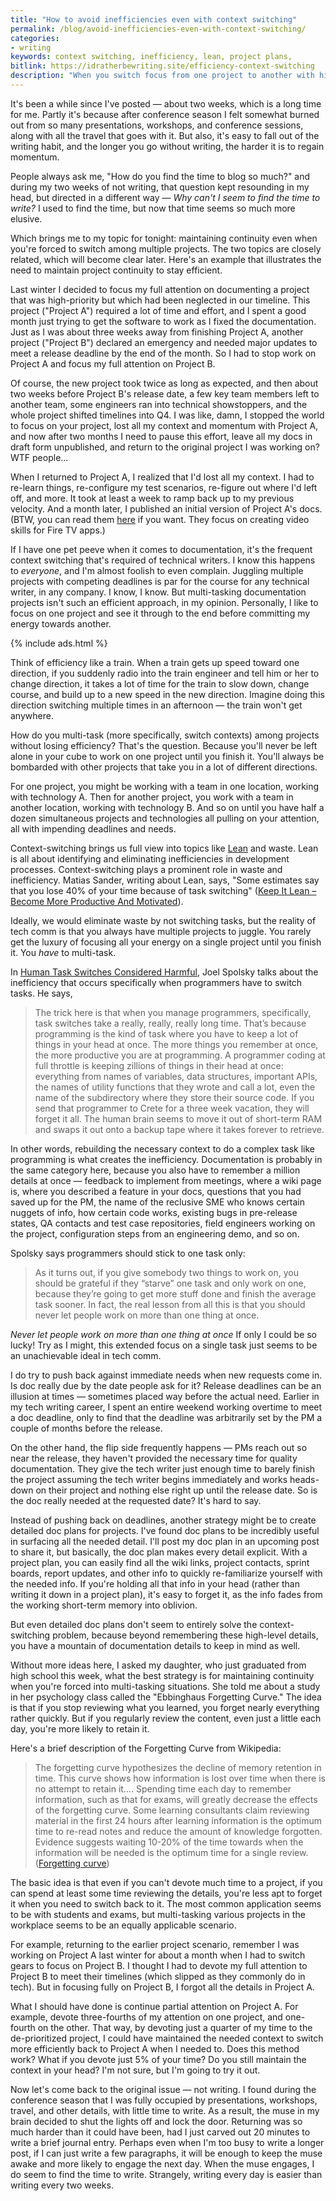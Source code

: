 ```yaml
---
title: "How to avoid inefficiencies even with context switching"
permalink: /blog/avoid-inefficiencies-even-with-context-switching/
categories:
- writing
keywords: context switching, inefficiency, lean, project plans,
bitlink: https://idratherbewriting.site/efficiency-context-switching
description: "When you switch focus from one project to another with higher priority, this context switching can lead to a lot of inefficiencies. However, if you take time to review or work on the de-prioritized projects even just a little each day, then according to the Forgetting Curve, you'll be more likely to retain the needed context. When you do fully switch back to the project, you won't have to start over."
---
```


It's been a while since I've posted &mdash; about two weeks, which is a long time for me. Partly it's because after conference season I felt somewhat burned out from so many presentations, workshops, and conference sessions, along with all the travel that goes with it. But also, it's easy to fall out of the writing habit, and the longer you go without writing, the harder it is to regain momentum.

People always ask me, "How do you find the time to blog so much?" and during my two weeks of not writing, that question kept resounding in my head, but directed in a different way &mdash; *Why can't I seem to find the time to write?* I used to find the time, but now that time seems so much more elusive.

Which brings me to my topic for tonight: maintaining continuity even when you're forced to switch among multiple projects. The two topics are closely related, which will become clear later. Here's an example that illustrates the need to maintain project continuity to stay efficient.

Last winter I decided to focus my full attention on documenting a project that was high-priority but which had been neglected in our timeline. This project ("Project A") required a lot of time and effort, and I spent a good month just trying to get the software to work as I fixed the documentation. Just as I was about three weeks away from finishing Project A, another project ("Project B") declared an emergency and needed major updates to meet a release deadline by the end of the month. So I had to stop work on Project A and focus my full attention on Project B.

Of course, the new project took twice as long as expected, and then about two weeks before Project B's release date, a few key team members left to another team, some engineers ran into technical showstoppers, and the whole project shifted timelines into Q4. I was like, damn, I stopped the world to focus on your project, lost all my context and momentum with Project A, and now after two months I need to pause this effort, leave all my docs in draft form unpublished, and return to the original project I was working on? WTF people...

When I returned to Project A, I realized that I'd lost all my context. I had to re-learn things, re-configure my test scenarios, re-figure out where I'd left off, and more. It took at least a week to ramp back up to my previous velocity. And a month later, I published an initial version of Project A's docs. (BTW, you can read them [here](https://developer.amazon.com/docs/video-skills-fire-tv-apps/introduction.html) if you want. They focus on creating video skills for Fire TV apps.)

If I have one pet peeve when it comes to documentation, it's the frequent context switching that's required of technical writers. I know this happens to *everyone*, and I'm almost foolish to even complain. Juggling multiple projects with competing deadlines is par for the course for any technical writer, in any company. I know, I know. But multi-tasking documentation projects isn't such an efficient approach, in my opinion. Personally, I like to focus on one project and see it through to the end before committing my energy towards another.

{% include ads.html %}

Think of efficiency like a train. When a train gets up speed toward one direction, if you suddenly radio into the train engineer and tell him or her to change direction, it takes a lot of time for the train to slow down, change course, and build up to a new speed in the new direction. Imagine doing this direction switching multiple times in an afternoon &mdash; the train won't get anywhere.

How do you multi-task (more specifically, switch contexts) among projects without losing efficiency? That's the question. Because you'll never be left alone in your cube to work on one project until you finish it. You'll always be bombarded with other projects that take you in a lot of different directions.

For one project, you might be working with a team in one location, working with technology A. Then for another project, you work with a team in another location, working with technology B. And so on until you have half a dozen simultaneous projects and technologies all pulling on your attention, all with impending deadlines and needs.

Context-switching brings us full view into topics like [Lean](https://en.wikipedia.org/wiki/Lean_software_development) and waste. Lean is all about identifying and eliminating inefficiencies in development processes. Context-switching plays a prominent role in waste and inefficiency. Matias Sander, writing about Lean, says, "Some estimates say that you lose 40% of your time because of task switching" ([Keep It Lean – Become More Productive And Motivated](http://techwritingengineer.com/keep-it-lean-become-more-productive-and-motivated/)).

Ideally, we would eliminate waste by not switching tasks, but the reality of tech comm is that you always have multiple projects to juggle. You rarely get the luxury of focusing all your energy on a single project until you finish it. You *have* to multi-task.

In [Human Task Switches Considered Harmful](http://www.joelonsoftware.com/articles/fog0000000022.html), Joel Spolsky talks about the inefficiency that occurs specifically when programmers have to switch tasks. He says,

> The trick here is that when you manage programmers, specifically, task switches take a really, really, really long time. That’s because programming is the kind of task where you have to keep a lot of things in your head at once. The more things you remember at once, the more productive you are at programming. A programmer coding at full throttle is keeping zillions of things in their head at once: everything from names of variables, data structures, important APIs, the names of utility functions that they wrote and call a lot, even the name of the subdirectory where they store their source code. If you send that programmer to Crete for a three week vacation, they will forget it all. The human brain seems to move it out of short-term RAM and swaps it out onto a backup tape where it takes forever to retrieve.

In other words, rebuilding the necessary context to do a complex task like programming is what creates the inefficiency. Documentation is probably in the same category here, because you also have to remember a million details at once &mdash; feedback to implement from meetings, where a wiki page is, where you described a feature in your docs, questions that you had saved up for the PM, the name of the reclusive SME who knows certain nuggets of info, how certain code works, existing bugs in pre-release states, QA contacts and test case repositories, field engineers working on the project, configuration steps from an engineering demo, and so on.

Spolsky says programmers should stick to one task only:

> As it turns out, if you give somebody two things to work on, you should be grateful if they “starve” one task and only work on one, because they’re going to get more stuff done and finish the average task sooner. In fact, the real lesson from all this is that you should never let people work on more than one thing at once.

*Never let people work on more than one thing at once* If only I could be so lucky! Try as I might, this extended focus on a single task just seems to be an unachievable ideal in tech comm.

I do try to push back against immediate needs when new requests come in. Is doc really due by the date people ask for it? Release deadlines can be an illusion at times &mdash; sometimes placed way before the actual need. Earlier in my tech writing career, I spent an entire weekend working overtime to meet a doc deadline, only to find that the deadline was arbitrarily set by the PM a couple of months before the release.

On the other hand, the flip side frequently happens &mdash; PMs reach out so near the release, they haven't provided the necessary time for quality documentation. They give the tech writer just enough time to barely finish the project assuming the tech writer begins immediately and works heads-down on their project and nothing else right up until the release date. So is the doc really needed at the requested date? It's hard to say.

Instead of pushing back on deadlines, another strategy might be to create detailed doc plans for projects. I've found doc plans to be incredibly useful in surfacing all the needed detail. I'll post my doc plan in an upcoming post to share it, but basically, the doc plan makes every detail explicit. With a project plan, you can easily find all the wiki links, project contacts, sprint boards, report updates, and other info to quickly re-familiarize yourself with the needed info. If you're holding all that info in your head (rather than writing it down in a project plan), it's easy to forget it, as the info fades from the working short-term memory into oblivion.

But even detailed doc plans don't seem to entirely solve the context-switching problem, because beyond remembering these high-level details, you have a mountain of documentation details to keep in mind as well.

Without more ideas here, I asked my daughter, who just graduated from high school this week, what the best strategy is for maintaining continuity when you're forced into multi-tasking situations. She told me about a study in her psychology class called the "Ebbinghaus Forgetting Curve." The idea is that if you stop reviewing what you learned, you forget nearly everything rather quickly. But if you regularly review the content, even just a little each day, you're more likely to retain it.

Here's a brief description of the Forgetting Curve from Wikipedia:

> The forgetting curve hypothesizes the decline of memory retention in time. This curve shows how information is lost over time when there is no attempt to retain it.... Spending time each day to remember information, such as that for exams, will greatly decrease the effects of the forgetting curve. Some learning consultants claim reviewing material in the first 24 hours after learning information is the optimum time to re-read notes and reduce the amount of knowledge forgotten. Evidence suggests waiting 10-20% of the time towards when the information will be needed is the optimum time for a single review. ([Forgetting curve](https://en.wikipedia.org/wiki/Forgetting_curve))

The basic idea is that even if you can't devote much time to a project, if you can spend at least some time reviewing the details, you're less apt to forget it when you need to switch back to it. The most common application seems to be with students and exams, but multi-tasking various projects in the workplace seems to be an equally applicable scenario.

For example, returning to the earlier project scenario, remember I was working on Project A last winter for about a month when I had to switch gears to focus on Project B. I thought I had to devote my full attention to Project B to meet their timelines (which slipped as they commonly do in tech). But in focusing fully on Project B, I forgot all the details in Project A.

What I should have done is continue partial attention on Project A. For example, devote three-fourths of my attention on one project, and one-fourth on the other. That way, by devoting just a quarter of my time to the de-prioritized project, I could have maintained the needed context to switch more efficiently back to Project A when I needed to. Does this method work? What if you devote just 5% of your time? Do you still maintain the context in your head? I'm not sure, but I'm going to try it out.

Now let's come back to the original issue &mdash; not writing. I found during the conference season that I was fully occupied by presentations, workshops, travel, and other details, with little time to write. As a result, the muse in my brain decided to shut the lights off and lock the door. Returning was so much harder than it could have been, had I just carved out 20 minutes to write a brief journal entry. Perhaps even when I'm too busy to write a longer post, if I can just write a few paragraphs, it will be enough to keep the muse awake and more likely to engage the next day. When the muse engages, I do seem to find the time to write. Strangely, writing every day is easier than writing every two weeks.
